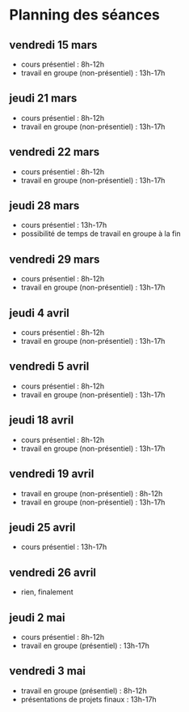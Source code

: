 # Planning des séances

## vendredi 15 mars
* cours présentiel : 8h-12h
* travail en groupe (non-présentiel) : 13h-17h

## jeudi 21 mars
* cours présentiel : 8h-12h
* travail en groupe (non-présentiel) : 13h-17h

## vendredi 22 mars
* cours présentiel : 8h-12h
* travail en groupe (non-présentiel) : 13h-17h

## jeudi 28 mars
* cours présentiel : 13h-17h
* possibilité de temps de travail en groupe à la fin

## vendredi 29 mars
* cours présentiel : 8h-12h
* travail en groupe (non-présentiel) : 13h-17h

## jeudi 4 avril
* cours présentiel : 8h-12h
* travail en groupe (non-présentiel) : 13h-17h

## vendredi 5 avril
* cours présentiel : 8h-12h
* travail en groupe (non-présentiel) : 13h-17h

## jeudi 18 avril
* cours présentiel : 8h-12h
* travail en groupe (non-présentiel) : 13h-17h

## vendredi 19 avril
* travail en groupe (non-présentiel) : 8h-12h
* travail en groupe (non-présentiel) : 13h-17h

## jeudi 25 avril
* cours présentiel : 13h-17h

## vendredi 26 avril
* rien, finalement

## jeudi 2 mai
* cours présentiel : 8h-12h
* travail en groupe (présentiel) : 13h-17h

## vendredi 3 mai
* travail en groupe (présentiel) : 8h-12h
* présentations de projets finaux : 13h-17h
